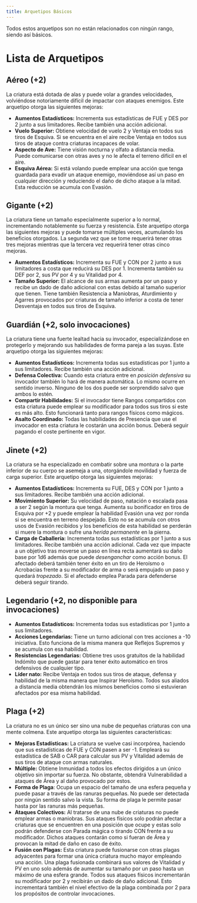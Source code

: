 ```yaml
---
title: Arquetipos Básicos
---
```


Todos estos arquetipos son no están relacionados con ningún rango, siendo así básicos.

# Lista de Arquetipos

## Aéreo (+2)

La criatura está dotada de alas y puede volar a grandes velocidades, volviéndose notoriamente difícil de impactar con ataques enemigos. Este arquetipo otorga las siguientes mejoras:

- **Aumentos Estadísticos:** Incrementa sus estadísticas de FUE y DES por 2 junto a sus limitadores. Recibe también una acción adicional.
- **Vuelo Superior:** Obtiene velocidad de vuelo 2 y Ventaja en todos sus tiros de Esquiva. Si se encuentra en el aire recibe Ventaja en todos sus tiros de ataque contra criaturas incapaces de volar. 
- **Aspecto de Ave:** Tiene visión nocturna y olfato a distancia media. Puede comunicarse con otras aves y no le afecta el terreno difícil en el aire.
- **Esquiva Aérea:** Si está volando puede emplear una acción que tenga guardada para evadir un ataque enemigo, moviéndose así un paso en cualquier dirección y reduciendo el daño de dicho ataque a la mitad. Esta reducción se acumula con Evasión.

## Gigante (+2)

La criatura tiene un tamaño especialmente superior a lo normal, incrementando notablemente su fuerza y resistencia. Este arquetipo otorga las siguientes mejoras y puede tomarse múltiples veces, acumulando los beneficios otorgados. La segunda vez que se tome requerirá tener otras tres mejoras mientras que la tercera vez requerirá tener otras cinco mejoras.

- **Aumentos Estadísticos:** Incrementa su FUE y CON por 2 junto a sus limitadores a costa que reducirá su DES por 1. Incrementa también su DEF por 2, sus PV por 4 y su Vitalidad por 4.
- **Tamaño Superior:** El alcance de sus armas aumenta por un paso y recibe un dado de daño adicional con estas debido al tamaño superior que tienen. Tiene también Resistencia a Maniobras, Aturdimiento y Agarres provocados por criaturas de tamaño inferior a costa de tener Desventaja en todos sus tiros de Esquiva.

## Guardián (+2, solo invocaciones)

La criatura tiene una fuerte lealtad hacia su invocador, especializándose en protegerlo y mejorando sus habilidades de forma pareja a las suyas. Este arquetipo otorga las siguientes mejoras:

- **Aumentos Estadísticos:** Incrementa todas sus estadísticas por 1 junto a sus limitadores. Recibe también una acción adicional.
- **Defensa Colectiva:** Cuando esta criatura entre en *posición defensiva* su invocador también lo hará de manera automática. Lo mismo ocurre en sentido inverso. Ninguno de los dos puede ser sorprendido salvo que ambos lo estén.
- **Compartir Habilidades:** Si el invocador tiene Rangos compartidos con esta criatura puede emplear su modificador para todos sus tiros si este es más alto. Esto funcionará tanto para rangos físicos como mágicos.
- **Asalto Coordinado:** Todas las habilidades de Presencia que use el invocador en esta criatura le costarán una acción bonus. Deberá seguir pagando el coste pertinente en vigor.

## Jinete (+2)

La criatura se ha especializado en combatir sobre una montura o la parte inferior de su cuerpo se asemeja a una, otorgándole movilidad y fuerza de carga superior. Este arquetipo otorga las siguientes mejoras:

- **Aumentos Estadísticos:** Incrementa su FUE, DES y CON por 1 junto a sus limitadores. Recibe también una acción adicional.
- **Movimiento Superior:** Su velocidad de paso, natación o escalada pasa a ser 2 según la montura que tenga. Aumenta su bonificador en tiros de Esquiva por +2 y puede emplear la habilidad Evasión una vez por ronda si se encuentra en terreno despejado. Esto no se acumula con otros usos de Evasión recibidos y los beneficios de esta habilidad se perderán si muere la montura o sufre una *herida permanente* en la pierna.
- **Carga de Caballería:** Incrementa todas sus estadísticas por 1 junto a sus limitadores. Recibe también una acción adicional. Cada vez que impacte a un objetivo tras moverse un paso en línea recta aumentará su daño base por 1d6 además que puede *desenganchar* como acción bonus. El afectado deberá también tener éxito en un tiro de Heroísmo o Acrobacias frente a su modificador de arma o será empujado un paso y quedará *tropezado*. Si el afectado emplea Parada para defenderse deberá seguir tirando. 

## Legendario (+2, no disponible para invocaciones)

- **Aumentos Estadísticos:** Incrementa todas sus estadísticas por 1 junto a sus limitadores.
- **Acciones Legendarias:** Tiene un turno adicional con tres acciones a -10 iniciativa. Esto funciona de la misma manera que Reflejos Supremos y se acumula con esa habilidad.
- **Resistencias Legendarias:** Obtiene tres usos gratuitos de la habilidad Indómito que puede gastar para tener éxito automático en tiros defensivos de cualquier tipo.
- **Líder nato:** Recibe Ventaja en todos sus tiros de ataque, defensa y habilidad de la misma manera que Inspirar Heroísmo. Todos sus aliados a distancia media obtendrán los mismos beneficios como si estuvieran afectados por esa misma habilidad.

## Plaga (+2)

La criatura no es un único ser sino una nube de pequeñas criaturas con una mente colmena. Este arquetipo otorga las siguientes características:

- **Mejoras Estadísticas:** La criatura se vuelve casi incorpórea, haciendo que sus estadísticas de FUE y CON pasen a ser -1. Empleará su estadística de SAB o CAR para calcular sus PV y Vitalidad además de sus tiros de ataque con armas naturales.
- **Múltiple:** Obtiene Inmunidad a todos los efectos dirigidos a un único objetivo sin importar su fuerza. No obstante, obtendrá Vulnerabilidad a ataques de Área y al daño provocado por estos.
- **Forma de Plaga**: Ocupa un espacio del tamaño de una esfera pequeña y puede pasar a través de las ranuras pequeñas. No puede ser detectada por ningún sentido salvo la vista. Su forma de plaga le permite pasar hasta por las ranuras más pequeñas. 
- **Ataques Colectivos:** Al tratarse de una nube de criaturas no puede emplear armas o maniobras. Sus ataques físicos solo podrán afectar a criaturas que se encuentren en una posición que ocupe y estas solo podrán defenderse con Parada mágica o tirando CON frente a su modificador. Dichos ataques contarán como si fueran de Área y provocan la mitad de daño en caso de éxito.
- **Fusión con Plagas:** Esta criatura puede fusionarse con otras plagas adyacentes para formar una única criatura mucho mayor empleando una acción. Una plaga fusionada combinará sus valores de Vitalidad y PV en uno solo además de aumentar su tamaño por un paso hasta un máximo de una esfera grande. Todos sus ataques físicos incrementarán su modificador por 2 y recibirán un dado de daño adicional. Esto incrementará también el nivel efectivo de la plaga combinada por 2 para los propósitos de controlar invocaciones.